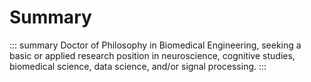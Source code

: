# Summary

::: summary
Doctor of Philosophy in Biomedical Engineering, seeking a basic or applied research position in neuroscience, cognitive studies, biomedical science, data science, and/or signal processing.
:::
